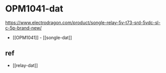 
# OPM1041-dat

https://www.electrodragon.com/product/songle-relay-5v-t73-srd-5vdc-sl-c-5p-brand-new/



- [[OPM1041]] - [[songle-dat]]


## ref 

- [[relay-dat]]